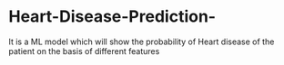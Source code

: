 # Heart-Disease-Prediction-
It is a ML model which will show the probability of Heart disease of the patient on the basis of different features
